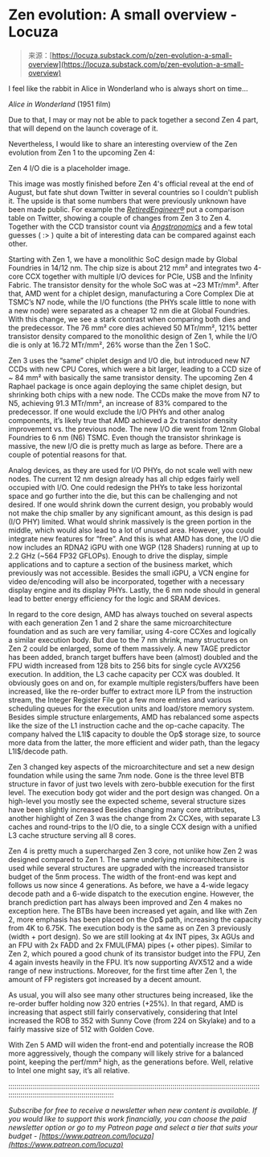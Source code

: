 <!--yml
category: 未分类
date: 2024-05-27 14:35:34
-->

# Zen evolution: A small overview - Locuza

> 来源：[https://locuza.substack.com/p/zen-evolution-a-small-overview](https://locuza.substack.com/p/zen-evolution-a-small-overview)

I feel like the rabbit in Alice in Wonderland who is always short on time…

*Alice in Wonderland* (1951 film)

Due to that, I may or may not be able to pack together a second Zen 4 part, that will depend on the launch coverage of it.

Nevertheless, I would like to share an interesting overview of the Zen evolution from Zen 1 to the upcoming Zen 4:

Zen 4 I/O die is a placeholder image.

This image was mostly finished before Zen 4's official reveal at the end of August, but fate shut down Twitter in several countries so I couldn't publish it.
The upside is that some numbers that were previously unknown have been made public.
For example the *[RetiredEngineer®](https://twitter.com/chiakokhua/status/1564413952108335105)* put a comparison table on Twitter, showing a couple of changes from Zen 3 to Zen 4.
Together with the CCD transistor count via *[Angstronomics](https://www.angstronomics.com/p/ryzen-7000-desktop-preview)* and a few total guesses ( :> ) quite a bit of interesting data can be compared against each other.

Starting with Zen 1, we have a monolithic SoC design made by Global Foundries in 14/12 nm.
The chip size is about 212 mm² and integrates two 4-core CCX together with multiple I/O devices for PCIe, USB and the Infinity Fabric.
The transistor density for the whole SoC was at ~23 MTr/mm².
After that, AMD went for a chiplet design, manufacturing a Core Complex Die at TSMC’s N7 node, while the I/O functions (the PHYs scale little to none with a new node) were separated as a cheaper 12 nm die at Global Foundries.
With this change, we see a stark contrast when comparing both dies and the predecessor.
The 76 mm² core dies achieved 50 MTr/mm², 121% better transistor density compared to the monolithic design of Zen 1, while the I/O die is only at 16.72 MTr/mm², 26% worse than the Zen 1 SoC.

Zen 3 uses the “same” chiplet design and I/O die, but introduced new N7 CCDs with new CPU Cores, which were a bit larger, leading to a CCD size of ~ 84 mm² with basically the same transistor density.
The upcoming Zen 4 Raphael package is once again deploying the same chiplet design, but shrinking both chips with a new node.
The CCDs make the move from N7 to N5, achieving 91.3 MTr/mm², an increase of 83% compared to the predecessor.
If one would exclude the I/O PHYs and other analog components, it’s likely true that AMD achieved a 2x transistor density improvement vs. the previous node.
The new I/O die went from 12nm Global Foundries to 6 nm (N6) TSMC.
Even though the transistor shrinkage is massive, the new I/O die is pretty much as large as before.
There are a couple of potential reasons for that.

Analog devices, as they are used for I/O PHYs, do not scale well with new nodes.
The current 12 nm design already has all chip edges fairly well occupied with I/O.
One could redesign the PHYs to take less horizontal space and go further into the die, but this can be challenging and not desired.
If one would shrink down the current design, you probably would not make the chip smaller by any significant amount, as this design is pad (I/O PHY) limited.
What would shrink massively is the green portion in the middle, which would also lead to a lot of unused area.
However, you could integrate new features for “free”.
And this is what AMD has done, the I/O die now includes an RDNA2 iGPU with one WGP (128 Shaders) running at up to 2.2 GHz (~564 FP32 GFLOPs).
Enough to drive the display, simple applications and to capture a section of the business market, which previously was not accessible.
Besides the small iGPU, a VCN engine for video de/encoding will also be incorporated, together with a necessary display engine and its display PHYs.
Lastly, the 6 nm node should in general lead to better energy efficiency for the logic and SRAM devices.

In regard to the core design, AMD has always touched on several aspects with each generation
Zen 1 and 2 share the same microarchitecture foundation and as such are very familiar, using 4-core CCXes and logically a similar execution body.
But due to the 7 nm shrink, many structures on Zen 2 could be enlarged, some of them massively.
A new TAGE predictor has been added, branch target buffers have been (almost) doubled and the FPU width increased from 128 bits to 256 bits for single cycle AVX256 execution.
In addition, the L3 cache capacity per CCX was doubled.
It obviously goes on and on, for example multiple registers/buffers have been increased, like the re-order buffer to extract more ILP from the instruction stream, the Integer Register File got a few more entries and various scheduling queues for the execution units and load/store memory system.
Besides simple structure enlargements, AMD has rebalanced some aspects like the size of the L1 instruction cache and the op-cache capacity.
The company halved the L1I$ capacity to double the Op$ storage size, to source more
data from the latter, the more efficient and wider path, than the legacy L1I$/decode path.

Zen 3 changed key aspects of the microarchitecture and set a new design foundation while using the same 7nm node.
Gone is the three level BTB structure in favor of just two levels with zero-bubble execution for the first level.
The execution body got wider and the port design was changed.
On a high-level you mostly see the expected scheme, several structure sizes have been slightly increased
Besides changing many core attributes, another highlight of Zen 3 was the change from 2x CCXes, with separate L3 caches and round-trips to the I/O die, to a single CCX design with a unified L3 cache structure serving all 8 cores.

Zen 4 is pretty much a supercharged Zen 3 core, not unlike how Zen 2 was designed compared to Zen 1.
The same underlying microarchitecture is used while several structures are upgraded with the increased transistor budget of the 5nm process.
The width of the front-end was kept and follows us now since 4 generations.
As before, we have a 4-wide legacy decode path and a 6-wide dispatch to the execution engine.
However, the branch prediction part has always been improved and Zen 4 makes no exception here.
The BTBs have been increased yet again, and like with Zen 2, more emphasis has been placed on the Op$ path, increasing the capacity from 4K to 6.75K.
The execution body is the same as on Zen 3 previously (width + port design).
So we are still looking at 4x INT pipes, 3x AGUs and an FPU with 2x FADD and 2x FMUL(FMA) pipes (+ other pipes).
Similar to Zen 2, which poured a good chunk of its transistor budget into the FPU, Zen 4 again invests heavily in the FPU.
It’s now supporting AVX512 and a wide range of new instructions.
Moreover, for the first time after Zen 1, the amount of FP registers got increased by a decent amount.

As usual, you will also see many other structures being increased, like the re-order buffer holding now 320 entries (+25%).
In that regard, AMD is increasing that aspect still fairly conservatively, considering that Intel increased the ROB to 352 with Sunny Cove (from 224 on Skylake) and to a fairly massive size of 512 with Golden Cove.

With Zen 5 AMD will widen the front-end and potentially increase the ROB more aggressively, though the company will likely strive for a balanced point, keeping the perf/mm² high, as the generations before.
Well, relative to Intel one might say, it’s all relative.

::::::::::::::::::::::::::::::::::::::::::::::::::::::::::::::::::::::::::::::::::::::::::::::::::::::::::::::::::::::::::::::::::::::::::::::::::::::::::::::::::::::::::::::::

*Subscribe for free to receive a newsletter when new content is available.
If you would like to support this work financially, you can choose the paid newsletter option or go to my Patreon page and select a tier that suits your budget - [https://www.patreon.com/locuza](https://www.patreon.com/locuza)*